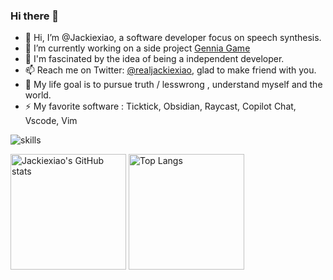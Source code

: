 ### Hi there 👋

<!--
**Jackiexiao/Jackiexiao** is a ✨ _special_ ✨ repository because its `README.md` (this file) appears on your GitHub profile.

Here are some ideas to get you started:

 ...
- 🌱 I’m currently learning ...
- 👯 I’m looking to collaborate on ...
- 🤔 I’m looking for help with ...
- 💬 Ask me about ...
- 📫 How to reach me: ...
- 😄 Pronouns: ...
- ⚡ Fun fact: ...
-->

- 👋 Hi, I’m @Jackiexiao, a software developer focus on speech synthesis.
- 🔭 I’m currently working on a side project [Gennia Game](https://github.com/GenniaApp/GenniaServer2)
- 👀 I'm fascinated by the idea of being a independent developer.
- 📫 Reach me on Twitter: [@realjackiexiao](https://twitter.com/realJackieXiao), glad to make friend with you.
- 🌱 My life goal is to pursue truth / lesswrong , understand myself and the world.
- ⚡ My favorite software : Ticktick, Obsidian, Raycast, Copilot Chat, Vscode, Vim

![skills](https://skillicons.dev/icons?i=python,pytorch,docker,ts,react,nextjs,mui,fastapi,audition,vim,discord)

<img src="https://github-readme-stats-one-bice.vercel.app/api?username=jackiexiao&count_private=true&show_icons=true&include_all_commits=true&role=OWNER,ORGANIZATION_MEMBER,COLLABORATOR" alt="Jackiexiao's GitHub stats" height="185px" /> <img src="https://github-readme-stats-one-bice.vercel.app/api/top-langs/?username=jackiexiao&layout=compact&langs_count=8&role=OWNER,COLLABORATOR" alt="Top Langs" height="185px" />
